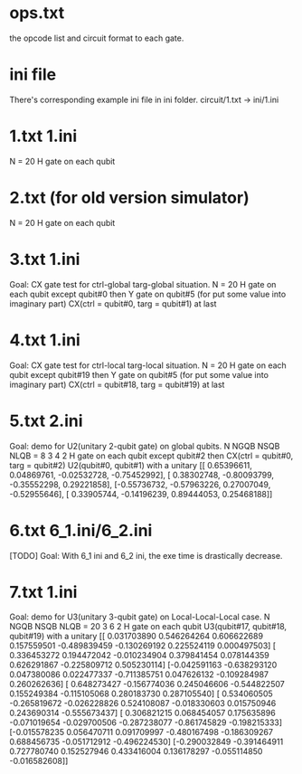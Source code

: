 # ops.txt
the opcode list and circuit format to each gate.

# ini file
There's corresponding example ini file in ini folder.
circuit/1.txt -> ini/1.ini

# 1.txt 1.ini
N = 20
H gate on each qubit

# 2.txt (for old version simulator)
N = 20
H gate on each qubit

# 3.txt 1.ini
Goal: CX gate test for ctrl-global targ-global situation.
N = 20
H gate on each qubit except qubit#0
then Y gate on qubit#5 (for put some value into imaginary part)
CX(ctrl = qubit#0, targ = qubit#1) at last

# 4.txt 1.ini
Goal: CX gate test for ctrl-local targ-local situation.
N = 20
H gate on each qubit except qubit#19
then Y gate on qubit#5 (for put some value into imaginary part)
CX(ctrl = qubit#18, targ = qubit#19) at last

# 5.txt 2.ini
Goal: demo for U2(unitary 2-qubit gate) on global qubits.
N NGQB NSQB NLQB = 8 3 4 2
H gate on each qubit except qubit#2
then CX(ctrl = qubit#0, targ = qubit#2)
U2(qubit#0, qubit#1) with a unitary
[[ 0.65396611,  0.04869761, -0.02532728, -0.75452992],
 [ 0.38302748, -0.80093799, -0.35552298,  0.29221858],
 [-0.55736732, -0.57963226,  0.27007049, -0.52955646],
 [ 0.33905744, -0.14196239,  0.89444053,  0.25468188]]

 # 6.txt 6_1.ini/6_2.ini
 \[TODO\]
 Goal: With 6_1 ini and 6_2 ini, the exe time is drastically decrease.

 # 7.txt 1.ini
 Goal: demo for U3(unitary 3-qubit gate) on Local-Local-Local case.
 N NGQB NSQB NLQB = 20 3 6 2
H gate on each qubit
U3(qubit#17, qubit#18, qubit#19) with a unitary
[[ 0.031703890  0.546264264  0.606622689  0.157559501 -0.489839459 -0.130269192  0.225524119  0.000497503]
 [ 0.336453272  0.194472042 -0.010234904  0.379841454  0.078144359  0.626291867 -0.225809712  0.505230114]
 [-0.042591163 -0.638293120  0.047380086  0.022477337 -0.711385751  0.047626132 -0.109284987  0.260262636]
 [ 0.648273427 -0.156774036  0.245046606 -0.544822507  0.155249384 -0.115105068  0.280183730  0.287105540]
 [ 0.534060505 -0.265819672 -0.026228826  0.524108087 -0.018330603  0.015750946  0.243690314 -0.555673437]
 [ 0.306821215  0.068454057  0.175635896 -0.071019654 -0.029700506 -0.287238077 -0.861745829 -0.198215333]
 [-0.015578235  0.056470711  0.091709997 -0.480167498 -0.186309267  0.688456735 -0.051712912 -0.496224530]
 [-0.290032849 -0.391464911  0.727780740  0.152527946  0.433416004  0.136178297 -0.055114850 -0.016582608]]
